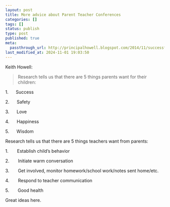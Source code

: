 ```yaml
---
layout: post
title: More advice about Parent Teacher Conferences
categories: []
tags: []
status: publish
type: post
published: true
meta:
  passthrough_url: http://principalhowell.blogspot.com/2014/11/successful-parentteacher-conferences.html?m=1
last_modified_at: 2024-11-01 19:03:50
---
```


Keith Howell:


>Research tells us that there are 5 things parents want for their children:
  
  
1.      Success
  
  
2.      Safety
  
  
3.      Love
  
  
4.      Happiness
  
  
5.      Wisdom
  
  
Research tells us that there are 5 things teachers want from parents: 
  
  
1.       Establish child’s behavior
  
  
2.       Initiate warm conversation
  
  
3.       Get involved, monitor homework/school work/notes sent home/etc.
  
  
4.       Respond to teacher communication
  
  
5.       Good health



Great ideas here.
